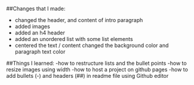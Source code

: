 ##Changes that I made: 
- changed the header, and content of intro paragraph 
- added images
- added an h4 header 
- added an unordered list with some list elements
- centered the text / content
   changed the background color and paragraph text color

##Things I learned:
-how to restructure lists and the bullet points 
-how to resize images using width
-how to host a project on github pages
-how to add bullets  (-) and headers (##) in readme file using Github editor
